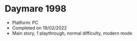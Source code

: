 # Daymare 1998
- Platform: PC
- Completed on 19/02/2022
- Main story, 1 playthrough, normal difficulty, modern mode